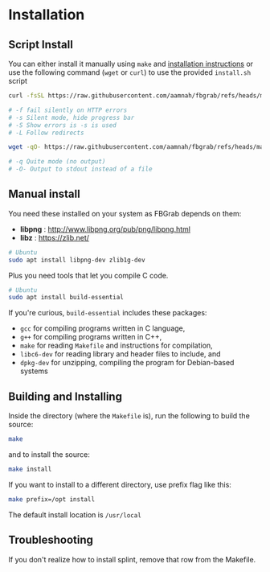 # Installation

## Script Install

You can either install it manually using `make` and [installation instructions](./INSTALL.md) or use the following command (`wget` or `curl`) to use the provided `install.sh` script

```bash
curl -fsSL https://raw.githubusercontent.com/aamnah/fbgrab/refs/heads/main/install.sh | sudo sh

# -f fail silently on HTTP errors
# -s Silent mode, hide progress bar
# -S Show errors is -s is used
# -L Follow redirects
```

```bash
wget -qO- https://raw.githubusercontent.com/aamnah/fbgrab/refs/heads/main/install.sh | sudo sh

# -q Quite mode (no output)
# -O- Output to stdout instead of a file
```

## Manual install

You need these installed on your system as FBGrab depends on them:

- **libpng** : http://www.libpng.org/pub/png/libpng.html
- **libz** : https://zlib.net/

```bash
# Ubuntu
sudo apt install libpng-dev zlib1g-dev
```

Plus you need tools that let you compile C code.

```bash
# Ubuntu
sudo apt install build-essential
```

If you're curious, `build-essential` includes these packages:

- `gcc` for compiling programs written in C language,
- `g++` for compiling programs written in C++,
- `make` for reading `Makefile` and instructions for compilation,
- `libc6-dev` for reading library and header files to include, and
- `dpkg-dev` for unzipping, compiling the program for Debian-based systems

## Building and Installing

Inside the directory (where the `Makefile` is), run the following to build the source:

```bash
make
```

and to install the source:

```bash
make install
```

If you want to install to a different directory, use prefix flag like this:

```bash
make prefix=/opt install
```

The default install location is `/usr/local`

## Troubleshooting

If you don't realize how to install splint, remove that row from the Makefile.

